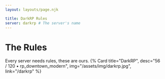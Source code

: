 ```yaml
---
layout: layouts/page.njk

title: DarkRP Rules
server: darkrp # The server's name
---
```


# The Rules

Every server needs rules, these are ours.
{% Card title="DarkRP", desc="56 / 120 • rp_downtown_modern", img="/assets/img/darkrp.jpg", link="/darkrp" %}
